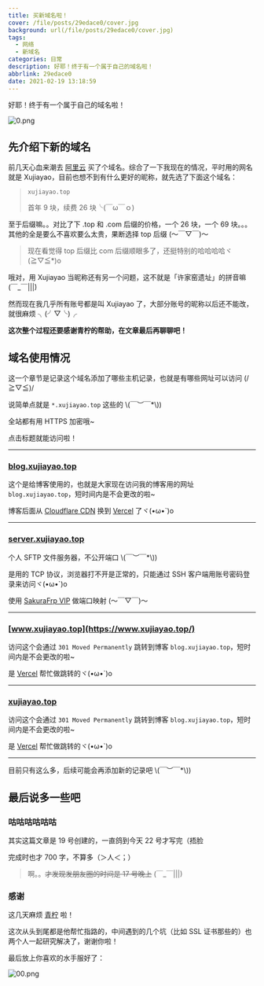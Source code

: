 ```yaml
---
title: 买新域名啦！
cover: /file/posts/29edace0/cover.jpg
background: url(/file/posts/29edace0/cover.jpg)
tags:
  - 网络
  - 新域名
categories: 日常
description: 好耶！终于有一个属于自己的域名啦！
abbrlink: 29edace0
date: 2021-02-19 13:18:59
---
```


好耶！终于有一个属于自己的域名啦！

![0.png](/file/posts/29edace0/0.png)

## 先介绍下新的域名

前几天心血来潮去 [阿里云](https://wanwang.aliyun.com/) 买了个域名。综合了一下我现在的情况，平时用的网名就是 Xujiayao，目前也想不到有什么更好的昵称，就先选了下面这个域名：

> `xujiayao.top`
>
> 首年 9 块，续费 26 块╰(￣ω￣ｏ)

至于后缀嘛。。对比了下 .top 和 .com 后缀的价格，一个 26 块，一个 69 块。。。其他的全是要么不喜欢要么太贵，果断选择 top 后缀 (～￣▽￣)～

> 现在看觉得 top 后缀比 com 后缀顺眼多了，还挺特别的哈哈哈哈ヾ(≧▽≦*)o

哦对，用 Xujiayao 当昵称还有另一个问题，这不就是「许家窑遗址」的拼音嘛 (￣_￣|||)

然而现在我几乎所有账号都是叫 Xujiayao 了，大部分账号的昵称以后还不能改，就很麻烦 ╮(╯▽╰)╭

**这次整个过程还要感谢青柠的帮助，在文章最后再聊聊吧！**

## 域名使用情况

这一个章节是记录这个域名添加了哪些主机记录，也就是有哪些网址可以访问 (/≧▽≦)/

说简单点就是 `*.xujiayao.top` 这些的 \\(￣︶￣*\\))

全站都有用 HTTPS 加密哦~

点击标题就能访问啦！

---

### [blog.xujiayao.top](https://blog.xujiayao.top/)

这个是给博客使用的，也就是大家现在访问我的博客用的网址 `blog.xujiayao.top`，短时间内是不会更改的啦~

博客后面从 [Cloudflare CDN](https://www.cloudflare.com/zh-cn/cdn) 换到 [Vercel](https://vercel.com/) 了ヾ(•ω•`)o

---

### [server.xujiayao.top](https://server.xujiayao.top/)

个人 SFTP 文件服务器，不公开端口 \\(￣︶￣*\\))

是用的 TCP 协议，浏览器打不开是正常的，只能通过 SSH 客户端用账号密码登录来访问ヾ(•ω•`)o

使用 [SakuraFrp VIP](https://www.natfrp.com/) 做端口映射 (～￣▽￣)～

---

### [www.xujiayao.top](https://www.xujiayao.top/)

访问这个会通过 `301 Moved Permanently` 跳转到博客 `blog.xujiayao.top`，短时间内是不会更改的啦~

是 [Vercel](https://vercel.com/) 帮忙做跳转的ヾ(•ω•`)o

---

### [xujiayao.top](https://xujiayao.top/)

访问这个会通过 `301 Moved Permanently` 跳转到博客 `blog.xujiayao.top`，短时间内是不会更改的啦~

是 [Vercel](https://vercel.com/) 帮忙做跳转的ヾ(•ω•`)o

---

目前只有这么多，后续可能会再添加新的记录吧 \\(￣︶￣*\\))

## 最后说多一些吧

### 咕咕咕咕咕咕

其实这篇文章是 19 号创建的，一直鸽到今天 22 号才写完（捂脸

完成时也才 700 字，不算多（＞人＜；）

> 啊。。~~才发现发朋友圈的时间是 17 号晚上~~ (￣_￣|||)

### 感谢

这几天麻烦 [青柠](https://www.limewtea.com/) 啦！

这次从头到尾都是他帮忙指路的，中间遇到的几个坑（比如 SSL 证书那些的）也两个人一起研究解决了，谢谢你啦！

最后放上你喜欢的水手服好了：

![00.png](/file/posts/29edace0/00.png)